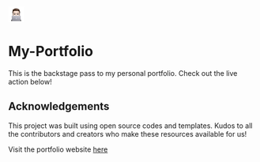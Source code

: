 ![Logo](public/images/favicon.png)

# My-Portfolio
This is the backstage pass to my personal portfolio. Check out the live action below!

## Acknowledgements
This project was built using open source codes and templates. Kudos to all the contributors and creators who make these resources available for us!

Visit the portfolio website [here](https://www.suyogkadariya.com.np)
